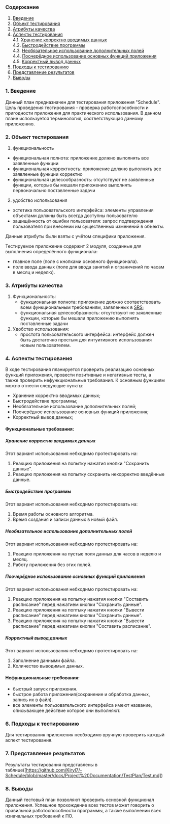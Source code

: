 ### Содержание
  1. [Введение](#1)
  2. [Объект тестирования](#2)
  3. [Атрибуты качества](#3)
  4. [Аспекты тестирования](#4)<br>
    4.1. [Хранение корректно вводимых данных](#001)<br>
    4.2. [Быстродействие программы](#002)<br>
    4.3. [Необязательное использование дополнительных полей](#003)<br>
    4.4. [Поочерёдное использование основных функций приложения](#004)<br>
    4.5. [Корректный вывод данных](#005)<br>
  5. [Подходы к тестированию](#5)
  6. [Представление результатов](#6)
  7. [Выводы](#7)


<a name="1"></a>
### 1. Введение
Данный план предназначен для тестирования приложения "Schedule". Цель проведения тестирования - проверка работоспособности и пригодности приложения для практического использования.
В данном плане используется терминология, соответствующая данному приложению.

<a name="2"></a>
### 2. Объект тестирования

1. функциональность
  - функциональная полнота: приложение должно выполнять все заявленные функции
  - функциональная корректность: приложение должно выполнять все заявленные функции корректно
  - функциональная целесообразность: отсутствуют не заявленные функции, которые бы мешали приложению выполнять первоначально поставленные задачи
2. удобство использования
  - эстетика пользовательского интерфейса: элементы управления объектами должны быть всегда доступны пользователю
  - защищённость от ошибки пользователя: запрос подтверждения пользователя при внесении им существенных изменений в объекты.

Данные атрибуты были взяты с учётом специфики приложения.

Тестируемое приложение содержит 2 модуля, созданные для выполнения определённого функционала:
 - главное поле (поле с кнопками основного функционала).
 - поле ввода данных (поле для ввода занятий и ограничений по часам в месяц и неделю).


<a name="3"></a>
### 3. Атрибуты качества
1. Функциональность:
    - функциональная полнота: приложение должно соответствовать всем функциональным требованиям, заявленных в [SRS](https://github.com/Kiryl7/-Schedule/blob/master/docs/Project%20Documentation/SRS/SRS.md);
    - функциональная целесообразность: отсутствуют не заявленные функции, которые бы мешали приложению выполнять поставленные задачи
2. Удобство использования:
    - простота пользовательского интерфейса: интерфейс должен быть достаточно простым для интуитивного использования новым пользователем.


<a name="4"></a>
### 4. Аспекты тестирования
В ходе тестирования планируется проверить реализацию основных функций приложения, провести позитивные и негативные тесты, а также проверить нефункциональные требования. К основным функциям можно отнести следующие пункты:

- Хранение корректно вводимых данных;
- Быстродействие программы;
- Необязательное использование дополнительных полей;
- Поочерёдное использование основных функций приложения;
- Корректный вывод данных;

#### Функциональные требования:

<a name="001"></a>
##### Хранение корректно вводимых данных
Этот вариант использования небходимо протестировать на:
1. Реакцию приложения на попытку нажатия кнопки "Сохранить данные".
2. Реакцию приложения на попытку сохранить некорректно введённые данные.

<a name="002"></a>
##### Быстродействие программы
Этот вариант использования небходимо протестировать на:
1. Время работы основного алгоритма.
2. Время создания и записи данных в новый файл. 

<a name="003"></a>
##### Необязательное использование дополнительных полей
Этот вариант использования небходимо протестировать на:
1. Реакцию приложения на пустые поля данных для часов в неделю и месяц.
2. Работу приложения без этих полей.

<a name="004"></a>
##### Поочерёдное использование основных функций приложения  
Этот вариант использования небходимо протестировать на:
1. Реакцию приложения на попытку нажатия кнопки "Составить расписание" перед нажатием кнопки "Сохранить данные".
2. Реакцию приложения на поптыку нажатия кнопки "Вывести расписание" перед нажатием кнопки "Сохранить данные".
3. Реакцию приложения на попытку нажатия кнопки "Вывести расписание" перед нажатием кнопки "Составить расписание".
 
<a name="005"></a>
##### Корректный вывод данных
Этот вариант использования небходимо протестировать на:
1. Заполнение данными файла.
2. Количество выводимых данных.


#### Нефункциональные требования:
- быстрый запуск приложения.
- быстрое работа приложения(сохранение и обработка данных, запись их в файл).
- все элементы пользовательского интерфейса имеют название, описывающее действие которое они выполняют.

<a name="5"></a>
### 6. Подходы к тестированию
Для тестирования приложения необходимо вручную проверить каждый аспект тестирования.

<a name="6"></a>
### 7. Представление результатов

Результаты тестирования представлены в таблице([https://github.com/Kiryl7/-Schedule/blob/master/docs/Project%20Documentation/TestPlan/Test.md])

<a name="7"></a>
### 8. Выводы
Данный тестовый план позволяют проверить основной функционал приложения. Успешное прохождение всех тестов может говорить о правильной работоспособности программы, а также выполнении всех изначальных требований к ПО. 